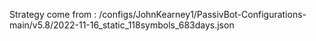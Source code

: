 Strategy come from : /configs/JohnKearney1/PassivBot-Configurations-main/v5.8/2022-11-16_static_118symbols_683days.json